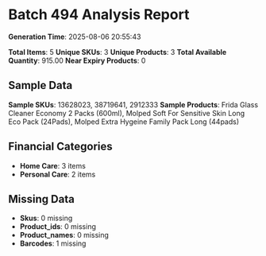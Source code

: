 # Batch 494 Analysis Report

**Generation Time**: 2025-08-06 20:55:43

**Total Items**: 5
**Unique SKUs**: 3
**Unique Products**: 3
**Total Available Quantity**: 915.00
**Near Expiry Products**: 0

## Sample Data
**Sample SKUs**: 13628023, 38719641, 2912333
**Sample Products**: Frida Glass Cleaner Economy 2 Packs (600ml), Molped Soft For Sensitive Skin Long Eco Pack (24Pads), Molped Extra Hygeine Family Pack Long (44pads)

## Financial Categories
- **Home Care**: 3 items
- **Personal Care**: 2 items

## Missing Data
- **Skus**: 0 missing
- **Product_ids**: 0 missing
- **Product_names**: 0 missing
- **Barcodes**: 1 missing
